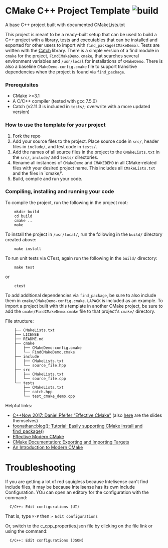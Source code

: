 # CMake C++ Project Template ![build](https://github.com/mmorse1217/cmake-project-template/workflows/build/badge.svg)


A base C++ project built with documented CMakeLists.txt


This project is meant to be a ready-built setup that can be used to build a C++ project with a library, tests and executables that can be installed and exported for other users to import with `find_package(CMakeDemo)`. 
Tests are written with the [Catch](https://github.com/catchorg/Catch2) library.
There is a simple version of a find module in `cmake` for the project, `FindCMakeDemo.cmake`, that searches several environment variables and `/usr/local` for installations of `CMakeDemo`. 
There is also a baseline `CMakeDemo-config.cmake` file to support transitive dependencies when the project is found via `find_package`.
### Prerequisites
* CMake >=3.1
* A C/C++ compiler (tested with gcc 7.5.0)
* Catch (v2.11.3 is included in `tests/`; overwrite with a more updated version)
### How to use the template for your project
 1. Fork the repo
 2. Add your source files to the project. Place source code in `src/`, header files in `include/`, and test code in `tests/`.
 3. Add the names of all source files in the project to the `CMakeLists.txt` in the `src/`, `include/` and `tests/` directories.
 4. Rename all instances of `CMakeDemo` and `CMAKEDEMO` in all CMake-related files with your desired project name. This includes all `CMakeLists.txt` and the files in `cmake/'.
 5. Build, compile and run your code.

### Compiling, installing and running your code
To compile the project, run the following in the project root:
```
    mkdir build
    cd build
    cmake ..
    make
```
To install the project in `/usr/local/`, run the following in the `build/` directory created above:
```
    make install
```
To run unit tests via CTest, again run the following in the `build/` directory:
```
    make test
```
or 
```
    ctest
```

To add additional dependencies via `find_package`, be sure to also include them in `cmake/CMakeDemo-config.cmake`. 
`LAPACK` is included as an example. To import a project built with this template in another CMake project, be sure to add the `cmake/FindCMakeDemo.cmake` file to that project's `cmake/` directory.

File structure:
```
    ├── CMakeLists.txt
    ├── LICENSE
    ├── README.md
    ├── cmake
    │   ├── CMakeDemo-config.cmake
    │   └── FindCMakeDemo.cmake
    ├── include
    │   ├── CMakeLists.txt
    │   └── source_file.hpp
    ├── src
    │   ├── CMakeLists.txt
    │   └── source_file.cpp
    └── tests
        ├── CMakeLists.txt
        ├── catch.hpp
        └── test_cmake_demo.cpp
```

Helpful links:
* [C++Now 2017: Daniel Pfeifer “Effective CMake"](https://youtu.be/bsXLMQ6WgIk)
    (also
    [here](https://github.com/boostcon/cppnow_presentations_2017/blob/master/05-19-2017_friday/effective_cmake__daniel_pfeifer__cppnow_05-19-2017.pdf)
    are the slides themselves)
* [foonathan::blog(): Tutorial: Easily supporting CMake install and find_package()](https://foonathan.net/2016/03/cmake-install/)
* [Effective Modern CMake](https://gist.github.com/mbinna/c61dbb39bca0e4fb7d1f73b0d66a4fd1)
* [CMake Documentation: Exporting and Importing Targets](https://gitlab.kitware.com/cmake/community/-/wikis/doc/tutorials/Exporting-and-Importing-Targets)
* [An Introduction to Modern CMake](https://cliutils.gitlab.io/modern-cmake/)

# Troubleshooting

If you are getting a lot of red squigless because Intelisense can't find include files, it may be
because Intelisense has its own include Configuration. YOu can open an editory for the configuration with the command:

```
  C/C++: Edit configurations (UI)
```

That is, type ``⌘-P`` then ``> Edit configurations``


Or, switch to the c_cpp_properties.json file by clicking on the file link or using the command:

```
  C/C++: Edit configurations (JSON)
```